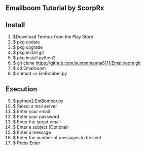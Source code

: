 ## Emailboom Tutorial by ScorpRx

## Install
1. $Download Termux from the Play Store
2. $ pkg update
3. $ pkg upgrade
4. $ pkg install git
5. $ pkg install python2
6. $ git clone https://github.com/sumanmanna6111/Emailboom.git 
7. $ cd Emailboom 
8. $ chmod +x EmBomber.py 
## Execution
9. $ python2 EmBomber.py
10. $ Select a mail server
11. $ Enter your email
12. $ Enter your password
13. $ Enter the target email
14. $ Enter a subject (Optional) 
15. $ Enter a message
16. $ Enter the number of messages to be sent
17. $ Press Enter
